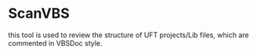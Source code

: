 # ScanVBS
this tool is used to review the structure of UFT projects/Lib files, which are commented in VBSDoc style.
